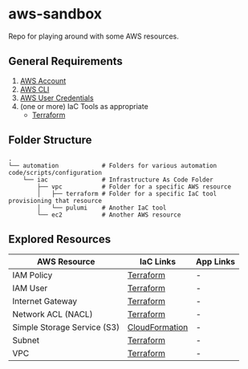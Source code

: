 # aws-sandbox
Repo for playing around with some AWS resources.

## General Requirements
1. [AWS Account](https://aws.amazon.com/free)
2. [AWS CLI](https://docs.aws.amazon.com/cli/latest/userguide/getting-started-install.html)
3. [AWS User Credentials](https://docs.aws.amazon.com/cli/v1/userguide/cli-authentication-user.html)
4. (one or more) IaC Tools as appropriate
    * [Terraform](https://developer.hashicorp.com/terraform/tutorials/aws-get-started/install-cli)

## Folder Structure

```
.
└── automation            # Folders for various automation code/scripts/configuration
    └── iac               # Infrastructure As Code Folder
        ├── vpc           # Folder for a specific AWS resource
        │   ├── terraform # Folder for a specific IaC tool provisioning that resource
        │   └── pulumi    # Another IaC tool
        └── ec2           # Another AWS resource
```

## Explored Resources

| AWS Resource                | IaC Links                                           | App Links |
| --------------------------- | --------------------------------------------------- | --------- |
| IAM Policy                  | [Terraform](./automation/iac/iam_policy/terraform/) | -         |
| IAM User                    | [Terraform](./automation/iac/iam_user/terraform/)   | -         |
| Internet Gateway            | [Terraform](./automation/iac/igw/terraform/)        | -         |
| Network ACL (NACL)          | [Terraform](./automation/iac/nacl/terraform/)       | -         |
| Simple Storage Service (S3) | [CloudFormation](./automation/iac/s3/cfn/)          | -         |
| Subnet                      | [Terraform](./automation/iac/subnet/terraform/)     | -         |
| VPC                         | [Terraform](./automation/iac/vpc/terraform/)        | -         |
